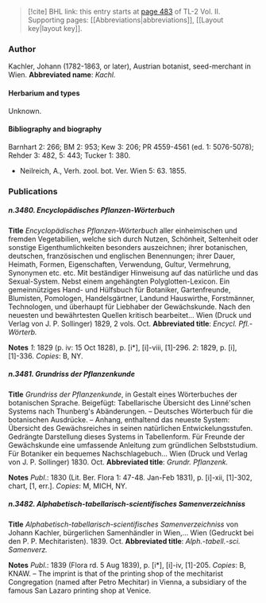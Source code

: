 > [!cite] BHL link: this entry starts at [page 483](https://www.biodiversitylibrary.org/page/33068725) of TL-2 Vol. II.
> Supporting pages: [[Abbreviations|abbreviations]], [[Layout key|layout key]].

### Author

Kachler, Johann (1782-1863, or later), Austrian botanist, seed-merchant in Wien. 
**Abbreviated name**: *Kachl.*

#### Herbarium and types

Unknown.

#### Bibliography and biography

Barnhart 2: 266; BM 2: 953; Kew 3: 206; PR 4559-4561 (ed. 1: 5076-5078); Rehder 3: 482, 5: 443; Tucker 1: 380.
- Neilreich, A., Verh. zool. bot. Ver. Wien 5: 63. 1855.

### Publications

##### n.3480. Encyclopädisches Pflanzen-Wörterbuch

**Title**
*Encyclopädisches Pflanzen-Wörterbuch* aller einheimischen und fremden Vegetabilien, welche sich durch Nutzen, Schönheit, Seltenheit oder sonstige Eigenthumlichkeiten besonders auszeichnen; ihrer botanischen, deutschen, französischen und englischen Benennungen; ihrer Dauer, Heimath, Formen, Eigenschaften, Verwendung, Gultur, Vermehrung, Synonymen etc. etc. Mit beständiger Hinweisung auf das natürliche und das Sexual-System. Nebst einem angehängten Polyglotten-Lexicon. Ein gemeinnütziges Hand- und Hülfsbuch für Botaniker, Gartenfreunde, Blumisten, Pomologen, Handelsgärtner, Landund Hauswirthe, Forstmänner, Technologen, und überhaupt für Liebhaber der Gewächskunde. Nach den neuesten und bewährtesten Quellen kritisch bearbeitet... Wien (Druck und Verlag von J. P. Sollinger) 1829, 2 vols. Oct.
**Abbreviated title**: *Encycl. Pfl.-Wörterb.*

**Notes**
*1*: 1829 (p. iv: 15 Oct 1828), p. \[i\*\], \[i\]-viii, \[1\]-296.
*2*: 1829, p. \[i\], \[1\]-336.
*Copies*: B, NY.

##### n.3481. Grundriss der Pflanzenkunde

**Title**
*Grundriss der Pflanzenkunde*, in Gestalt eines Wörterbuches der botanischen Sprache. Beigefügt: Tabellarische Übersicht des Linné'schen Systems nach Thunberg's Abänderungen. – Deutsches Wörterbuch für die botanischen Ausdrücke. – Anhang, enthaltend das neueste System: Übersicht des Gewächsreiches in seinen natürlichen Entwickelungsstufen. Gedrängte Darstellung dieses Systems in Tabellenform. Für Freunde der Gewächskunde eine umfassende Anleitung zum gründlichen Selbststudium. Für Botaniker ein bequemes Nachschlagebuch... Wien (Druck und Verlag von J. P. Sollinger) 1830. Oct.
**Abbreviated title**: *Grundr. Pflanzenk.*

**Notes**
*Publ*.: 1830 (Lit. Ber. Flora 1: 47-48. Jan-Feb 1831), p. \[i\]-xii, \[1\]-302, chart, \[1, err.\]. *Copies*: M, MICH, NY.

##### n.3482. Alphabetisch-tabellarisch-scientifisches Samenverzeichniss

**Title**
*Alphabetisch-tabellarisch-scientifisches Samenverzeichniss* von Johann Kachler, bürgerlichen Samenhändler in Wien,... Wien (Gedruckt bei den P. P. Mechitaristen). 1839. Oct.
**Abbreviated title**: *Alph.-tabell.-sci. Samenverz.*

**Notes**
*Publ*.: 1839 (Flora rd. 5 Aug 1839), p. \[i\*\], \[i\]-iv, \[1\]-205. *Copies*: B, KNAW. – The imprint is that of the printing shop of the mechitarist Congregation (named after Petro Mechitar) in Vienna, a subsidiary of the famous San Lazaro printing shop at Venice.


